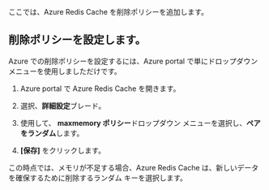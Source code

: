 ここでは、Azure Redis Cache を削除ポリシーを追加します。

## <a name="set-an-eviction-policy"></a>削除ポリシーを設定します。

Azure での削除ポリシーを設定するには、Azure portal で単にドロップダウン メニューを使用しましただけです。

1. Azure portal で Azure Redis Cache を開きます。

1. 選択、**詳細設定**ブレード。

1. 使用して、 **maxmemory ポリシー**ドロップダウン メニューを選択し、**ペアをランダム**します。

1. **[保存]** をクリックします。 

この時点では、メモリが不足する場合、Azure Redis Cache は、新しいデータを確保するために削除するランダム キーを選択します。